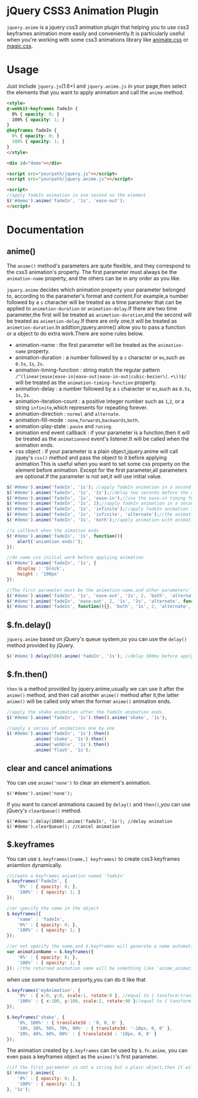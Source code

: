 # jQuery CSS3 Animation Plugin
`jquery.anime` is a jquery css3 animation plugin that helping you to use css3 keyframes animation more easily and conveniently.It is particularly useful when you're working with some css3 animations library like [animate.css](https://github.com/daneden/animate.css) or [magic.css](https://github.com/miniMAC/magic).

# Usage
Just include `jquery.js`(1.6+) and `jquery.anime.js` in your page,then select the elements that you want to apply animation and call the `anime` method.
```html
<style>
@-webkit-keyframes fadeIn {
  0% { opacity: 0; }
  100% { opacity: 1; }
}
@keyframes fadeIn {
  0% { opacity: 0; }
  100% { opacity: 1; }
}	
</style>

<div id="demo"></div>

<script src="yourpath/jquery.js"></script>
<script src="yourpath/jquery.anime.js"></script>

<script>
//apply fadeIn animation in one second on the element
$('#demo').anime('fadeIn', '1s', 'ease-out');
</script>
```

# Documentation
## anime()

The `anime()` method's parameters are quite flexible, and they correspond to the css3 animation's property. The first parameter must always be the `animation-name` property, and the others can be in any order as you like.

`jquery.anime` decides which animation property your parameter belonged to, according to the parameter's format and content.For example,a number followed by a `s` character will be treated as a time parameter that can be applied to `animetion-duration` or `animation-delay`.If there are two time parameter,the first will be treated as `animetion-duration`,and the second will be treated as `animetion-delay`.If there are only one,it will be treated as `animetion-duration`.In addtion,jquery.anime() allow you to pass a function or a object to do extra work.There are some rules below.  

* animation-name : the first parameter will be treated as the `animation-name` property.
* animation-duration : a number followed by a `s` character or `ms`,such as `0.5s`, `1s`, `2s`.
* animation-timing-function : string match the regular pattern `/^(linear|ease|ease-in|ease-out|ease-in-out|cubic-bezier\(.+\))$/` will be treated as the `animation-timing-function` property. 
* animation-delay : a number followed by a `s` character or `ms`,such as `0.5s`, `1s`, `2s`.
* animation-iteration-count : a positive integer number such as `1`,`2`, or a string `infinite`,which represents for repeating forever.
* animation-direction : `normal` and `alternate`.
* animation-fill-mode : `none`,`forwards`,`backwards`,`both`.
* animation-play-state : `pause` and `runing`.  
* animation end event callback : if your parameter is a function,then it will be treated as the `animationend` event's listener.It will be called when the animation ends.
* css object : if your parameter is a plain object,jquery.anime will call jquey's `css()` method and pass the object to it before applying animation.This is useful when you want to set some css property on the element before animation. 
Except for the first parameter,all parameters are optional.If the parameter is not set,it will use initial value. 

```js
$('#demo').anime('fadeIn', '1s'); //apply fadeIn animation in a second
$('#demo').anime('fadeIn', '1s', '2s');//delay two seconds before the animation starts
$('#demo').anime('fadeIn', '1s', 'ease-in');//use the ease-in timing function
$('#demo').anime('fadeIn', '1s', 2);//apply fadeIn animation in a second and repeat twice
$('#demo').anime('fadeIn', '1s', 'infinite');//apply fadeIn animation in a second and repeat forever
$('#demo').anime('fadeIn', '1s', 'infinite', 'alternate');//the animation will play in reverse on all cycles
$('#demo').anime('fadeIn', '1s', 'both');//apply animation with animation-fill-mode set to both

//a callback when the aimation ends
$('#demo').anime('fadeIn', '1s', function(){
	alert('aniamtion ends!');
});

//do some css initial work before applying animation 
$('#demo').anime('fadeIn', '1s', {
	display : 'block',
	height : '100px'
});

//The first parameter must be the animation-name,and other parameters' order is not important.The all three lines codes below have the same effect.
$('#demo').anime('fadeIn', '1s', 'ease-out', '2s', 2, 'both', 'alternate', function(){});
$('#demo').anime('fadeIn', 'ease-out', 2, '1s', '2s', 'alternate', function(){}, 'both');
$('#demo').anime('fadeIn', function(){}, 'both', '1s', 2, 'alternate', '2s', 'ease-out');
```

## $.fn.delay()
`jquery.anime` based on jQuery's queue system,so you can use the `delay()` method provided by jQuery.
```js
$('#demo').delay(500).anime('fadeIn', '1s'); //delay 500ms before apply the animation
```

## $.fn.then()
`then` is a method provided by jquery.anime,usually we can use it after the `anime()` method, and then call another `anime()` method after it,the latter `anime()` will be called only when the former `anime()` animation ends.
```js
//apply the shake animation after the fadeIn animation ends.
$('#demo').anime('fadeIn', '1s').then().anime('shake', '1s');

//apply a series of animations one by one
$('#demo').anime('fadeIn', '1s').then()
          .anime('shake', '1s').then()
          .anime('wobble', '1s').then()
          .anime('flash', '1s');
``` 
## clear and cancel animations
You can use `anime('none')` to clear an element's animation.  
```
$('#demo').anime('none');
```
If you want to cancel animations caused by `delay()` and `then()`,you can use jQuery's `clearQueue()` method.
```
$('#demo').delay(1000).anime('fadeIn', '1s'); //delay animation
$('#demo').clearQueue(); //cancel animation
```

## $.keyframes
You can use `$.keyframes([name,] keyframes)` to create css3 keyframes aniamtion dynamically.
```js
//create a keyframes aniamtion named 'fadeIn' 
$.keyframes('fadeIn', {
	'0%' : { opacity: 0; },
	'100%' : { opacity: 1; }	
});

//or specify the name in the object
$.keyframes({
	'name' : 'fadeIn',
	'0%' : { opacity: 0; },
	'100%' : { opacity: 1; }	
});

//or not specify the name,and $.keyframes will generate a name automatically and return it for you.
var animationName = $.keyframes({
	'0%' : { opacity: 0; },
	'100%' : { opacity: 1; }
}); //the returned animation name will be something like 'anime_animation xx'
```

when use some transform perporty,you can do it like that 
```js
$.keyframes('myAnimation', {
	'0%' : { x:0, y:0, scale:1, rotate:0 }, //equal to { tansform:translate(0,0) scale(1) rotate(0) }
	'100%' : { x:100, y:100, scale:2, rotate:90 }//equal to { tansform:translate(100px,100px) scale(2) rotate(90deg) }
});

$.keyframes('shake', {
	'0%, 100%' : { translate3d : '0, 0, 0' },
	'10%, 30%, 50%, 70%, 90%' : { translate3d: '-10px, 0, 0' },
	'20%, 40%, 60%, 80%' : { translate3d : '10px, 0, 0' }	
});
```

The animation created by `$.keyframes` can be used by `$.fn.anime`, you can even pass a keyframes object as the `anime()`'s first parameter.
```js
//if the first parameter is not a string but a plain object,then it will be passed to $.keyframes() and return the animation name. 
$('#demo').anime({
	'0%' : { opacity: 0; },
	'100%' : { opacity: 1; }	
}, '1s');
```









